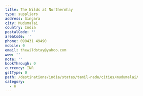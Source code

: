 ```yaml
---
title: The Wilds at Northernhay
type: suppliers
address: Singara
city: Mudumalai
country: India
postalCode: ''
areaCode: ''
phone: 098431 49490
mobile: 0
email: thewildstay@yahoo.com
www: ''
note: ''
bookThrough: 0
currency: INR
gstType: 0
path: /destinations/india/states/tamil-nadu/cities/mudumalai/
category:
  - H
---
```


